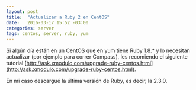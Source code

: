 ```yaml
---
layout: post
title:  "Actualizar a Ruby 2 en CentOS"
date:   2016-03-17 15:52 -03:00
categories: server
tags: centos, server, ruby, yum
---
```


Si algún día están en un CentOS que en yum tiene Ruby 1.8.* y lo necesitan actualizar (por ejemplo para correr Compass), les recomiendo el siguiente tutorial [http://ask.xmodulo.com/upgrade-ruby-centos.html](http://ask.xmodulo.com/upgrade-ruby-centos.html).

En mi caso descargué la última versión de Ruby, es decir, la 2.3.0.

